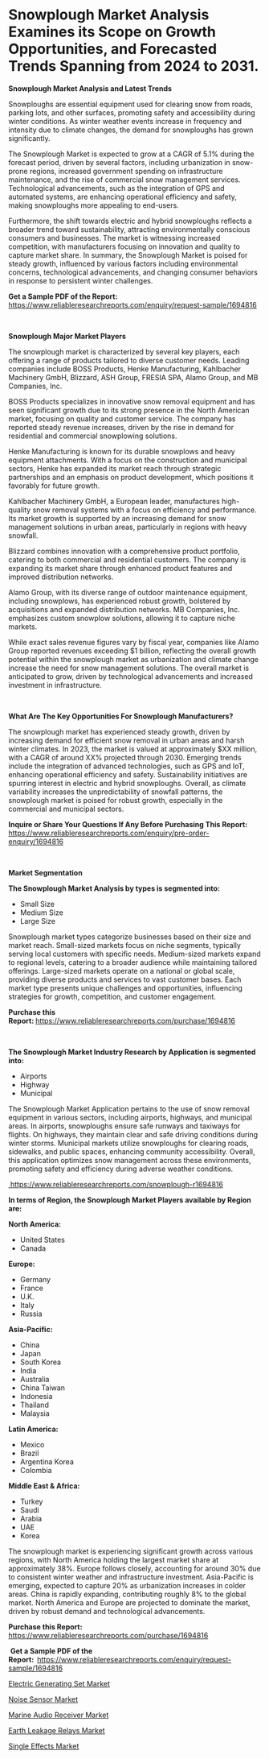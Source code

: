 <p><h1>Snowplough Market Analysis Examines its Scope on Growth Opportunities, and Forecasted Trends Spanning from 2024 to 2031.</h1></p><p><strong>Snowplough Market Analysis and Latest Trends</strong></p>
<p><p>Snowploughs are essential equipment used for clearing snow from roads, parking lots, and other surfaces, promoting safety and accessibility during winter conditions. As winter weather events increase in frequency and intensity due to climate changes, the demand for snowploughs has grown significantly. </p><p>The Snowplough Market is expected to grow at a CAGR of 5.1% during the forecast period, driven by several factors, including urbanization in snow-prone regions, increased government spending on infrastructure maintenance, and the rise of commercial snow management services. Technological advancements, such as the integration of GPS and automated systems, are enhancing operational efficiency and safety, making snowploughs more appealing to end-users. </p><p>Furthermore, the shift towards electric and hybrid snowploughs reflects a broader trend toward sustainability, attracting environmentally conscious consumers and businesses. The market is witnessing increased competition, with manufacturers focusing on innovation and quality to capture market share. In summary, the Snowplough Market is poised for steady growth, influenced by various factors including environmental concerns, technological advancements, and changing consumer behaviors in response to persistent winter challenges.</p></p>
<p><strong>Get a Sample PDF of the Report:&nbsp;</strong> <a href="https://www.reliableresearchreports.com/enquiry/request-sample/1694816?utm_campaign=36&utm_medium=2&utm_source=Github&utm_content=ia&utm_term=06102024&utm_id=snowplough">https://www.reliableresearchreports.com/enquiry/request-sample/1694816</a></p>
<p>&nbsp;</p>
<p><strong>Snowplough Major Market Players</strong></p>
<p><p>The snowplough market is characterized by several key players, each offering a range of products tailored to diverse customer needs. Leading companies include BOSS Products, Henke Manufacturing, Kahlbacher Machinery GmbH, Blizzard, ASH Group, FRESIA SPA, Alamo Group, and MB Companies, Inc.</p><p>BOSS Products specializes in innovative snow removal equipment and has seen significant growth due to its strong presence in the North American market, focusing on quality and customer service. The company has reported steady revenue increases, driven by the rise in demand for residential and commercial snowplowing solutions.</p><p>Henke Manufacturing is known for its durable snowplows and heavy equipment attachments. With a focus on the construction and municipal sectors, Henke has expanded its market reach through strategic partnerships and an emphasis on product development, which positions it favorably for future growth.</p><p>Kahlbacher Machinery GmbH, a European leader, manufactures high-quality snow removal systems with a focus on efficiency and performance. Its market growth is supported by an increasing demand for snow management solutions in urban areas, particularly in regions with heavy snowfall.</p><p>Blizzard combines innovation with a comprehensive product portfolio, catering to both commercial and residential customers. The company is expanding its market share through enhanced product features and improved distribution networks.</p><p>Alamo Group, with its diverse range of outdoor maintenance equipment, including snowplows, has experienced robust growth, bolstered by acquisitions and expanded distribution networks. MB Companies, Inc. emphasizes custom snowplow solutions, allowing it to capture niche markets.</p><p>While exact sales revenue figures vary by fiscal year, companies like Alamo Group reported revenues exceeding $1 billion, reflecting the overall growth potential within the snowplough market as urbanization and climate change increase the need for snow management solutions. The overall market is anticipated to grow, driven by technological advancements and increased investment in infrastructure.</p></p>
<p>&nbsp;</p>
<p><strong>What Are The Key Opportunities For Snowplough Manufacturers?</strong></p>
<p><p>The snowplough market has experienced steady growth, driven by increasing demand for efficient snow removal in urban areas and harsh winter climates. In 2023, the market is valued at approximately $XX million, with a CAGR of around XX% projected through 2030. Emerging trends include the integration of advanced technologies, such as GPS and IoT, enhancing operational efficiency and safety. Sustainability initiatives are spurring interest in electric and hybrid snowploughs. Overall, as climate variability increases the unpredictability of snowfall patterns, the snowplough market is poised for robust growth, especially in the commercial and municipal sectors.</p></p>
<p><strong>Inquire or Share Your Questions If Any Before Purchasing This Report:</strong> <a href="https://www.reliableresearchreports.com/enquiry/pre-order-enquiry/1694816?utm_campaign=36&utm_medium=2&utm_source=Github&utm_content=ia&utm_term=06102024&utm_id=snowplough">https://www.reliableresearchreports.com/enquiry/pre-order-enquiry/1694816</a></p>
<p>&nbsp;</p>
<p><strong>Market Segmentation</strong></p>
<p><strong>The Snowplough Market Analysis by types is segmented into:</strong></p>
<p><ul><li>Small Size</li><li>Medium Size</li><li>Large Size</li></ul></p>
<p><p>Snowplough market types categorize businesses based on their size and market reach. Small-sized markets focus on niche segments, typically serving local customers with specific needs. Medium-sized markets expand to regional levels, catering to a broader audience while maintaining tailored offerings. Large-sized markets operate on a national or global scale, providing diverse products and services to vast customer bases. Each market type presents unique challenges and opportunities, influencing strategies for growth, competition, and customer engagement.</p></p>
<p><strong>Purchase this Report:&nbsp;</strong><a href="https://www.reliableresearchreports.com/purchase/1694816?utm_campaign=36&utm_medium=2&utm_source=Github&utm_content=ia&utm_term=06102024&utm_id=snowplough">https://www.reliableresearchreports.com/purchase/1694816</a></p>
<p>&nbsp;</p>
<p><strong>The Snowplough Market Industry Research by Application is segmented into:</strong></p>
<p><ul><li>Airports</li><li>Highway</li><li>Municipal</li></ul></p>
<p><p>The Snowplough Market Application pertains to the use of snow removal equipment in various sectors, including airports, highways, and municipal areas. In airports, snowploughs ensure safe runways and taxiways for flights. On highways, they maintain clear and safe driving conditions during winter storms. Municipal markets utilize snowploughs for clearing roads, sidewalks, and public spaces, enhancing community accessibility. Overall, this application optimizes snow management across these environments, promoting safety and efficiency during adverse weather conditions.</p></p>
<p><a href="https://www.reliableresearchreports.com/snowplough-r1694816?utm_campaign=36&utm_medium=2&utm_source=Github&utm_content=ia&utm_term=06102024&utm_id=snowplough">&nbsp;https://www.reliableresearchreports.com/snowplough-r1694816</a></p>
<p><strong>In terms of Region, the Snowplough Market Players available by Region are:</strong></p>
<p>
    <p> <strong> North America: </strong>
        <ul>
            <li>United States</li>
            <li>Canada</li>
        </ul>
        </p> 
    <p> <strong> Europe: </strong>
        <ul>
            <li>Germany</li>
            <li>France</li>
            <li>U.K.</li>
            <li>Italy</li>
            <li>Russia</li>
        </ul>
        </p> 
    <p> <strong> Asia-Pacific: </strong>
        <ul>
            <li>China</li>
            <li>Japan</li>
            <li>South Korea</li>
            <li>India</li>
            <li>Australia</li>
            <li>China Taiwan</li>
            <li>Indonesia</li>
            <li>Thailand</li>
            <li>Malaysia</li>
        </ul>
        </p> 
    <p> <strong> Latin America: </strong>
        <ul>
            <li>Mexico</li>
            <li>Brazil</li>
            <li>Argentina Korea</li>
            <li>Colombia</li>
        </ul>
        </p> 
    <p> <strong> Middle East & Africa: </strong>
        <ul>
            <li>Turkey</li>
            <li>Saudi</li>
            <li>Arabia</li>
            <li>UAE</li>
            <li>Korea</li>
        </ul>
    </p>
    </p>
<p><p>The snowplough market is experiencing significant growth across various regions, with North America holding the largest market share at approximately 38%. Europe follows closely, accounting for around 30% due to consistent winter weather and infrastructure investment. Asia-Pacific is emerging, expected to capture 20% as urbanization increases in colder areas. China is rapidly expanding, contributing roughly 8% to the global market. North America and Europe are projected to dominate the market, driven by robust demand and technological advancements.</p></p>
<p><strong>Purchase this Report: </strong><a href="https://www.reliableresearchreports.com/purchase/1694816?utm_campaign=36&utm_medium=2&utm_source=Github&utm_content=ia&utm_term=06102024&utm_id=snowplough">https://www.reliableresearchreports.com/purchase/1694816</a></p>
<p>&nbsp;<strong>Get a Sample PDF of the Report:&nbsp;&nbsp;</strong><a href="https://www.reliableresearchreports.com/enquiry/request-sample/1694816?utm_campaign=36&utm_medium=2&utm_source=Github&utm_content=ia&utm_term=06102024&utm_id=snowplough">https://www.reliableresearchreports.com/enquiry/request-sample/1694816</a></p>
<p><strong></strong></p>
<p><p><a href="https://issuu.com/reportprime-2/docs/electric-generating-set-market-size_f1c01b5812a86d?utm_campaign=36&utm_medium=2&utm_source=Github&utm_content=ia&utm_term=06102024&utm_id=snowplough">Electric Generating Set Market</a></p><p><a href="https://www.linkedin.com/pulse/insights-noise-sensor-industry-market-financial-status-wm3ke?utm_campaign=36&utm_medium=2&utm_source=Github&utm_content=ia&utm_term=06102024&utm_id=snowplough">Noise Sensor Market</a></p><p><a href="https://github.com/SanjidaKhan901/Market-Research-Report-List-1/blob/main/marine-audio-receiver-market.md?utm_campaign=36&utm_medium=2&utm_source=Github&utm_content=ia&utm_term=06102024&utm_id=snowplough">Marine Audio Receiver Market</a></p><p><a href="https://www.linkedin.com/pulse/earth-leakage-relays-market-evolution-regional-adaptations-4y4ce?utm_campaign=36&utm_medium=2&utm_source=Github&utm_content=ia&utm_term=06102024&utm_id=snowplough">Earth Leakage Relays Market</a></p><p><a href="https://github.com/AngelaWalsh696/Market-Research-Report-List-1/blob/main/single-effects-market.md?utm_campaign=36&utm_medium=2&utm_source=Github&utm_content=ia&utm_term=06102024&utm_id=snowplough">Single Effects Market</a></p></p>